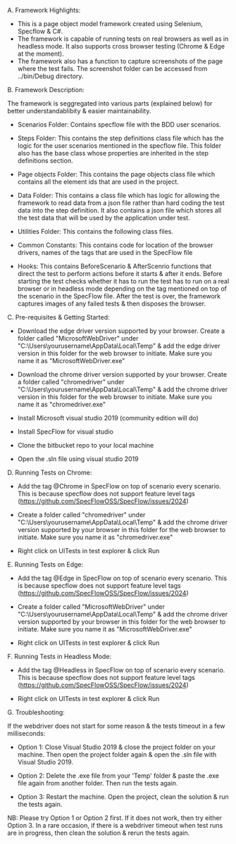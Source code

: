 A. Framework Highlights:

- This is a page object model framework created using Selenium, Specflow & C#.
- The framework is capable of running tests on real browsers as well as in headless mode. It also supports cross browser testing (Chrome & Edge at the moment).
- The framework also has a function to capture screenshots of the page where the test fails. The screenshot folder can be accessed from ../bin/Debug directory.

B. Framework Description:

The framework is seggregated into various parts (explained below) for better understandablibity & easier maintainability.

- Scenarios Folder: Contains specflow file with the BDD user scenarios.

- Steps Folder: This contains the step definitions class file which has the logic for the user scenarios mentioned in the specflow file. This folder also has the base class whose properties are inherited in the step definitions section.

- Page objects Folder: This contains the page objects class file which contains all the element ids that are used in the project.

- Data Folder: This contains a class file which has logic for allowing the framework to read data from a json file rather than hard coding the test data into the step definition. It also contains a json file which stores all the test data that will be used by the application under test.

- Utilities Folder: This contains the following class files.

- Common Constants: This contains code for location of the browser drivers, names of the tags that are used in the SpecFlow file

- Hooks: This contains BeforeScenario & AfterScenrio functions that direct the test to perform actions before it starts & after it ends. Before starting the test checks whether it has to run the test has to run on a real browser or in headless mode depending on the tag mentioned on top of the scenario in the SpecFlow file. After the test is over, the framework captures images of any failed tests & then disposes the browser.

C. Pre-requisites & Getting Started:

- Download the edge driver version supported by your browser. Create a folder called "MicrosoftWebDriver" under "C:\Users\yourusername\AppData\Local\Temp" & add the edge driver version in this folder for the web browser to initiate. Make sure you name it as "MicrosoftWebDriver.exe"

- Download the chrome driver version supported by your browser. Create a folder called "chromedriver" under "C:\Users\yourusername\AppData\Local\Temp" & add the chrome driver version in this folder for the web browser to initiate. Make sure you name it as "chromedriver.exe"

- Install Microsoft visual studio 2019 (community edition will do)

- Install SpecFlow for visual studio

- Clone the bitbucket repo to your local machine

- Open the .sln file using visual studio 2019

D. Running Tests on Chrome:

- Add the tag @Chrome in SpecFlow on top of scenario every scenario. This is because specflow does not support feature level tags (https://github.com/SpecFlowOSS/SpecFlow/issues/2024)

- Create a folder called "chromedriver" under "C:\Users\yourusername\AppData\Local\Temp" & add the chrome driver version supported by your browser in this folder for the web browser to initiate. Make sure you name it as "chromedriver.exe"

- Right click on UITests in test explorer & click Run

E. Running Tests on Edge:

- Add the tag @Edge in SpecFlow on top of scenario every scenario. This is because specflow does not support feature level tags (https://github.com/SpecFlowOSS/SpecFlow/issues/2024)

- Create a folder called "MicrosoftWebDriver" under "C:\Users\yourusername\AppData\Local\Temp" & add the chrome driver version supported by your browser in this folder for the web browser to initiate. Make sure you name it as "MicrosoftWebDriver.exe"

- Right click on UITests in test explorer & click Run

F. Running Tests in Headless Mode:

- Add the tag @Headless in SpecFlow on top of scenario every scenario. This is because specflow does not support feature level tags (https://github.com/SpecFlowOSS/SpecFlow/issues/2024)

- Right click on UITests in test explorer & click Run

G. Troubleshooting:

If the webdriver does not start for some reason & the tests timeout in a few milliseconds:

- Option 1:
Close Visual Studio 2019 & close the project folder on your machine. Then open the project folder again & open the .sln file with Visual Studio 2019.

- Option 2:
Delete the .exe file from your 'Temp' folder & paste the .exe file again from another folder. Then run the tests again.

- Option 3:
Restart the machine. Open the project, clean the solution & run the tests again.

NB: Please try Option 1 or Option 2 first. If it does not work, then try either Option 3.
In a rare occasion, if there is a webdriver timeout when test runs are in progress, then clean the solution & rerun the tests again.